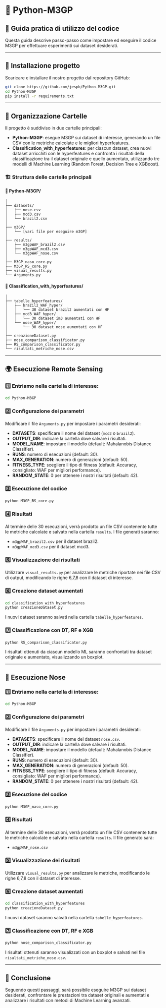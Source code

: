 # 🐍 Python-M3GP

## 📖 Guida pratica di utilizzo del codice

Questa guida descrive passo-passo come impostare ed eseguire il codice M3GP per effettuare esperimenti sui dataset desiderati.

---

## 🚀 Installazione progetto

Scaricare e installare il nostro progetto dal repository GitHub:

```bash
git clone https://github.com/jespb/Python-M3GP.git
cd Python-M3GP
pip install -r requirements.txt
```

---

## 📂 Organizzazione Cartelle

Il progetto è suddiviso in due cartelle principali:

- **Python-M3GP**: esegue M3GP sui dataset di interesse, generando un file CSV con le metriche calcolate e le migliori hyperfeatures.
- **Classification_with_hyperfeatures**: per ciascun dataset, crea nuovi dataset arricchiti con le hyperfeatures e confronta i risultati della classificazione tra il dataset originale e quello aumentato, utilizzando tre modelli di Machine Learning (Random Forest, Decision Tree e XGBoost).

### 🏗️ Struttura delle cartelle principali

#### 📁 Python-M3GP/
```
│
├── datasets/
│   ├── nose.csv
│   ├── mcd3.csv
│   └── brazil2.csv
│
├── m3GP/
│   └── [vari file per eseguire m3GP]
│
├── results/
│   ├── m3gpWAF_brazil2.csv
│   ├── m3gpWAF_mcd3.csv
│   └── m3gpWAF_nose.csv
│
├── M3GP_naso_core.py
├── M3GP_RS_core.py
├── visual_results.py
└── Arguments.py
```

#### 📁 Classification_with_hyperfeatures/
```
│
├── tabelle_hyperfeatures/
│   ├── brazil2_WAF_hyper/
│   │   └── 30 dataset brazil2 aumentati con HF
│   ├── mcd3_WAF_hyper/
│   │   └── 30 dataset im3 aumentati con HF
│   └── nose_WAF_hyper/
│       └── 30 dataset nose aumentati con HF
│
├── creazioneDataset.py
├── nose_comparison_classificator.py
├── RS_comparison_classificator.py
└── risultati_metriche_nose.csv
```

---

## 🌍 Esecuzione Remote Sensing

### 1️⃣ Entriamo nella cartella di interesse:
```bash
cd Python-M3GP
```

### 2️⃣ Configurazione dei parametri

Modificare il file `Arguments.py` per impostare i parametri desiderati:

- **DATASETS**: specificare il nome del dataset (`mcd3` o `brazil2`).
- **OUTPUT_DIR**: indicare la cartella dove salvare i risultati.
- **MODEL_NAME**: impostare il modello (default: Mahalanobis Distance Classifier).
- **RUNS**: numero di esecuzioni (default: 30).
- **MAX_GENERATION**: numero di generazioni (default: 50).
- **FITNESS_TYPE**: scegliere il tipo di fitness (default: Accuracy, consigliato: WAF per migliori performance).
- **RANDOM_STATE**: 0 per ottenere i nostri risultati (default: 42).

### 3️⃣ Esecuzione del codice
```bash
python M3GP_RS_core.py
```

### 4️⃣ Risultati

Al termine delle 30 esecuzioni, verrà prodotto un file CSV contenente tutte le metriche calcolate e salvato nella cartella `results`. I file generati saranno:

- `m3gpWAF_brazil2.csv` per il dataset brazil2.
- `m3gpWAF_mcd3.csv` per il dataset mcd3.

### 5️⃣ Visualizzazione dei risultati

Utilizzare `visual_results.py` per analizzare le metriche riportate nei file CSV di output, modificando le righe 6,7,8 con il dataset di interesse.

### 6️⃣ Creazione dataset aumentati
```bash
cd classification_with_hyperfeatures
python creazioneDataset.py
```

I nuovi dataset saranno salvati nella cartella `tabelle_hyperfeatures`.

### 7️⃣ Classificazione con DT, RF e XGB
```bash
python RS_comparison_classificator.py
```

I risultati ottenuti da ciascun modello ML saranno confrontati tra dataset originale e aumentato, visualizzando un boxplot.

---

## 👃 Esecuzione Nose

### 1️⃣ Entriamo nella cartella di interesse:
```bash
cd Python-M3GP
```

### 2️⃣ Configurazione dei parametri

Modificare il file `Arguments.py` per impostare i parametri desiderati:

- **DATASETS**: specificare il nome del dataset `nose.csv`.
- **OUTPUT_DIR**: indicare la cartella dove salvare i risultati.
- **MODEL_NAME**: impostare il modello (default: Mahalanobis Distance Classifier).
- **RUNS**: numero di esecuzioni (default: 30).
- **MAX_GENERATION**: numero di generazioni (default: 50).
- **FITNESS_TYPE**: scegliere il tipo di fitness (default: Accuracy, consigliato: WAF per migliori performance).
- **RANDOM_STATE**: 0 per ottenere i nostri risultati (default: 42).

### 3️⃣ Esecuzione del codice
```bash
python M3GP_naso_core.py
```

### 4️⃣ Risultati

Al termine delle 30 esecuzioni, verrà prodotto un file CSV contenente tutte le metriche calcolate e salvato nella cartella `results`. Il file generato sarà:

- `m3gpWAF_nose.csv`

### 5️⃣ Visualizzazione dei risultati

Utilizzare `visual_results.py` per analizzare le metriche, modificando le righe 6,7,8 con il dataset di interesse.

### 6️⃣ Creazione dataset aumentati
```bash
cd classification_with_hyperfeatures
python creazioneDataset.py
```

I nuovi dataset saranno salvati nella cartella `tabelle_hyperfeatures`.

### 7️⃣ Classificazione con DT, RF e XGB
```bash
python nose_comparison_classificator.py
```

I risultati ottenuti saranno visualizzati con un boxplot e salvati nel file `risultati_metriche_nose.csv`.

---

## 🏁 Conclusione

Seguendo questi passaggi, sarà possibile eseguire M3GP sui dataset desiderati, confrontare le prestazioni tra dataset originali e aumentati e analizzare i risultati con metodi di Machine Learning avanzati.

